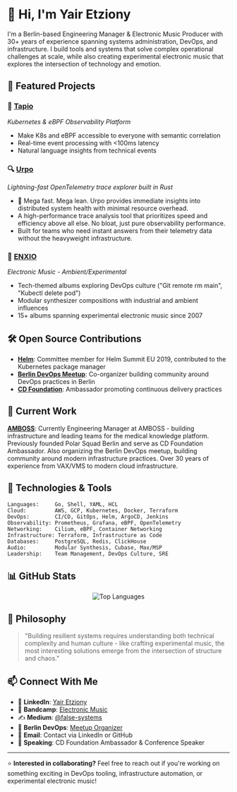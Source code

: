 # 👋 Hi, I'm Yair Etziony

I'm a Berlin-based Engineering Manager & Electronic Music Producer with 30+ years of experience spanning systems administration, DevOps, and infrastructure. I build tools and systems that solve complex operational challenges at scale, while also creating experimental electronic music that explores the intersection of technology and emotion.

## 🚀 Featured Projects

### 🌲 **[Tapio](https://github.com/yairfalse/tapio)**
*Kubernetes & eBPF Observability Platform*
- Make K8s and eBPF accessible to everyone with semantic correlation
- Real-time event processing with <100ms latency
- Natural language insights from technical events

### 🔍 **[Urpo](https://github.com/yairfalse/urpo)**
*Lightning-fast OpenTelemetry trace explorer built in Rust*
- 🚀 Mega fast. Mega lean. Urpo provides immediate insights into distributed system health with minimal resource overhead.
- A high-performance trace analysis tool that prioritizes speed and efficiency above all else. No bloat, just pure observability performance.
- Built for teams who need instant answers from their telemetry data without the heavyweight infrastructure.

### 🎵 **[ENXIO](https://yairetziony.bandcamp.com/)**
*Electronic Music - Ambient/Experimental*
- Tech-themed albums exploring DevOps culture ("Git remote rm main", "Kubectl delete pod")
- Modular synthesizer compositions with industrial and ambient influences
- 15+ albums spanning experimental electronic music since 2007

## 🛠️ Open Source Contributions

- **[Helm](https://github.com/helm/helm)**: Committee member for Helm Summit EU 2019, contributed to the Kubernetes package manager
- **[Berlin DevOps Meetup](https://www.meetup.com/berlin-devops/)**: Co-organizer building community around DevOps practices in Berlin
- **[CD Foundation](https://cd.foundation/)**: Ambassador promoting continuous delivery practices

## 💼 Current Work

**[AMBOSS](https://amboss.com)**: Currently Engineering Manager at AMBOSS - building infrastructure and leading teams for the medical knowledge platform. Previously founded Polar Squad Berlin and serve as CD Foundation Ambassador. Also organizing the Berlin DevOps meetup, building community around modern infrastructure practices. Over 30 years of experience from VAX/VMS to modern cloud infrastructure.

## 🧰 Technologies & Tools

```
Languages:     Go, Shell, YAML, HCL
Cloud:         AWS, GCP, Kubernetes, Docker, Terraform
DevOps:        CI/CD, GitOps, Helm, ArgoCD, Jenkins
Observability: Prometheus, Grafana, eBPF, OpenTelemetry
Networking:    Cilium, eBPF, Container Networking
Infrastructure: Terraform, Infrastructure as Code
Databases:     PostgreSQL, Redis, ClickHouse
Audio:         Modular Synthesis, Cubase, Max/MSP
Leadership:    Team Management, DevOps Culture, SRE
```

## 📊 GitHub Stats

<div align="center">
  <img src="https://github-readme-stats.vercel.app/api/top-langs/?username=yairfalse&layout=compact&theme=dark&hide_border=true" alt="Top Languages" />
</div>

## 🎯 Philosophy

> "Building resilient systems requires understanding both technical complexity and human culture - like crafting experimental music, the most interesting solutions emerge from the intersection of structure and chaos."

## 📫 Connect With Me

- 💼 **LinkedIn**: [Yair Etziony](https://linkedin.com/in/yair-etziony)
- 🎵 **Bandcamp**: [Electronic Music](https://yairetziony.bandcamp.com/)
- ✍️ **Medium**: [@false-systems](https://medium.com/@false-systems)
- 🏢 **Berlin DevOps**: [Meetup Organizer](https://www.meetup.com/berlin-devops/)
- 📧 **Email**: Contact via LinkedIn or GitHub
- 🎤 **Speaking**: CD Foundation Ambassador & Conference Speaker

---

⭐ **Interested in collaborating?** Feel free to reach out if you're working on something exciting in DevOps tooling, infrastructure automation, or experimental electronic music!
